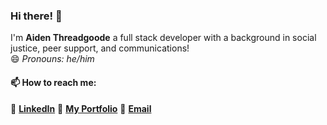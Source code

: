 ### Hi there! 👋
I'm **Aiden Threadgoode** a full stack developer with a background in social justice, peer support, and communications!
<br/>
😄 *Pronouns: he/him*

#### 📫 **How to reach me:**
   👔 [**LinkedIn**](https://www.linkedin.com/in/aiden-threadgoode)
   💼 [**My Portfolio**](https://a-thread.github.io/Aiden-Threadgoode-Portfolio/)
   📧 [**Email**](mailto:aiden.threadgoode@gmail.com)
